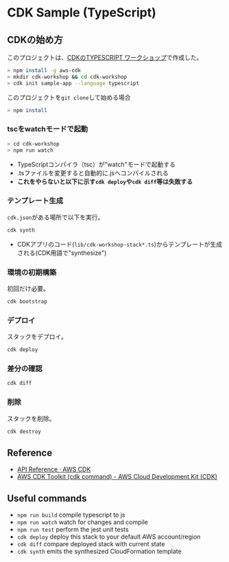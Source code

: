 # CDK Sample (TypeScript)

## CDKの始め方

このプロジェクトは、[CDKのTYPESCRIPT ワークショップ](https://summit-online-japan-cdk.workshop.aws/20-typescript.html)で作成した。

```sh
> npm install -g aws-cdk
> mkdir cdk-workshop && cd cdk-workshop
> cdk init sample-app --language typescript
```

このプロジェクトを`git clone`して始める場合

```sh
> npm install
```

### tscをwatchモードで起動

```sh
> cd cdk-workshop
> npm run watch
```

- TypeScriptコンパイラ（tsc）が"watch"モードで起動する
- .tsファイルを変更すると自動的に.jsへコンパイルされる
- **これをやらないと以下に示す`cdk deploy`や`cdk diff`等は失敗する**

### テンプレート生成

`cdk.json`がある場所で以下を実行。

```sh
cdk synth
```

- CDKアプリのコード(`lib/cdk-workshop-stack*.ts`)からテンプレートが生成される(CDK用語で"synthesize")

### 環境の初期構築

初回だけ必要。

```sh
cdk bootstrap
```

### デプロイ

スタックをデプロイ。

```sh
cdk deploy
```

### 差分の確認

```sh
cdk diff
```

### 削除

スタックを削除。

```sh
cdk destroy
```

## Reference

- [API Reference · AWS CDK](https://docs.aws.amazon.com/cdk/api/latest/docs/aws-construct-library.html)
- [AWS CDK Toolkit (cdk command) - AWS Cloud Development Kit (CDK)](https://docs.aws.amazon.com/cdk/latest/guide/cli.html)

## Useful commands

- `npm run build`   compile typescript to js
- `npm run watch`   watch for changes and compile
- `npm run test`    perform the jest unit tests
- `cdk deploy`      deploy this stack to your default AWS account/region
- `cdk diff`        compare deployed stack with current state
- `cdk synth`       emits the synthesized CloudFormation template
